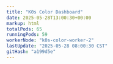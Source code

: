 ```yaml
---
title: "K0s Color Dashboard"
date: 2025-05-28T13:00:30+00:00
markup: html
totalPods: 65
runningPods: 59
workerNode: "k0s-color-worker-2"
lastUpdate: "2025-05-28 08:00:30 CST"
gitHash: "a199d5e"
---
```


<!-- This content is dynamically updated by the CronJob -->
<!-- The dashboard UI is rendered by Hugo templates and CSS/JS files -->
